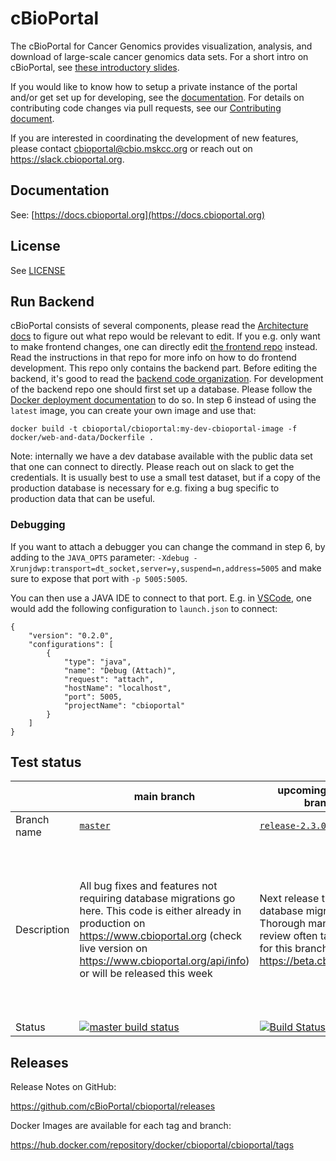 # cBioPortal
The cBioPortal for Cancer Genomics provides visualization, analysis, and download of large-scale cancer genomics data sets. For a short intro on cBioPortal, see [these introductory slides](https://docs.google.com/presentation/d/1hm0G77UklZnpQfFvywBfW2ZIsy8deKi5r1RfJarOPLg/edit?usp=sharing).

If you would like to know how to setup a private instance of the portal and/or get set up for developing, see the [documentation](https://docs.cbioportal.org). For details on contributing code changes via pull requests, see our [Contributing document](CONTRIBUTING.md).

If you are interested in coordinating the development of new features, please contact cbioportal@cbio.mskcc.org or reach out on https://slack.cbioportal.org.

## Documentation
See: [https://docs.cbioportal.org](https://docs.cbioportal.org)

## License
See [LICENSE](./LICENSE)

## Run Backend
cBioPortal consists of several components, please read the [Architecture docs](https://docs.cbioportal.org/2.1-deployment/architecture-overview) to figure out what repo would be relevant to edit. If you e.g. only want to make frontend changes, one can directly edit [the frontend repo](https://github.com/cbioportal/cbioportal-frontend) instead. Read the instructions in that repo for more info on how to do frontend development. This repo only contains the backend part. Before editing the backend, it's good to read the [backend code organization](docs/Backend-Code-Organization.md). For development of the backend repo one should first set up a database. Please follow the [Docker deployment documentation](https://docs.cbioportal.org/2.1.1-deploy-with-docker-recommended/docker) to do so. In step 6 instead of using the `latest` image, you can create your own image and use that:

```
docker build -t cbioportal/cbioportal:my-dev-cbioportal-image -f docker/web-and-data/Dockerfile .
```

Note: internally we have a dev database available with the public data set that one can connect to directly. Please reach out on slack to get the credentials. It is usually best to use a small test dataset, but if a copy of the production database is necessary for e.g. fixing a bug specific to production data that can be useful.

### Debugging

If you want to attach a debugger you can change the command in step 6, by adding to the `JAVA_OPTS` parameter: `-Xdebug -Xrunjdwp:transport=dt_socket,server=y,suspend=n,address=5005` and make sure to expose that port with `-p 5005:5005`.

You can then use a JAVA IDE to connect to that port. E.g. in [VSCode](https://code.visualstudio.com/), one would add the following configuration to `launch.json` to connect:

```
{
    "version": "0.2.0",
    "configurations": [
        {
            "type": "java",
            "name": "Debug (Attach)",
            "request": "attach",
            "hostName": "localhost",
            "port": 5005,
            "projectName": "cbioportal"
        }
    ]
}
```

## Test status
| | main branch | upcoming release branch | later release candidate branch |
| --- | --- | --- | --- |
| Branch name | [`master`](https://github.com/cBioPortal/cbioportal/tree/master) |  [`release-2.3.0`](https://github.com/cBioPortal/cbioportal/tree/release-2.3.0) |  [`rc`](https://github.com/cBioPortal/cbioportal/tree/rc) |
| Description | All bug fixes and features not requiring database migrations go here. This code is either already in production on https://www.cbioportal.org (check live version on https://www.cbioportal.org/api/info) or will be released this week | Next release that requires database migrations. Thorough manual product review often takes place for this branch on https://beta.cbioportal.org | Later releases with features that require database migrations. This is useful to allow merging in new features without affecting the upcoming release. Could be seen as a development branch, but note that only high quality pull requests are merged. That is the feature should be pretty much ready for release after merge. A test instance of this branch is live on https://rc.cbioportal.org (check version at https://rc.cbioportal.org/api/info)) |
| Status | [![master build status](https://travis-ci.org/cBioPortal/cbioportal.svg?branch=master)](https://travis-ci.org/cBioPortal/cbioportal/branches) | [![Build Status](https://travis-ci.org/cBioPortal/cbioportal.svg?branch=release-3.2.0)](https://travis-ci.org/cBioPortal/cbioportal/branches) | [![Build Status](https://travis-ci.org/cBioPortal/cbioportal.svg?branch=rc)](https://travis-ci.org/cBioPortal/cbioportal/branches) |


## Releases
Release Notes on GitHub:

https://github.com/cBioPortal/cbioportal/releases

Docker Images are available for each tag and branch:

https://hub.docker.com/repository/docker/cbioportal/cbioportal/tags
